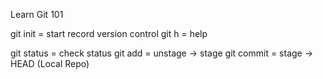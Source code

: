 Learn Git 101

git init = start record version control
git h = help


git status = check status
git add = unstage -> stage
git commit = stage -> HEAD (Local Repo)
